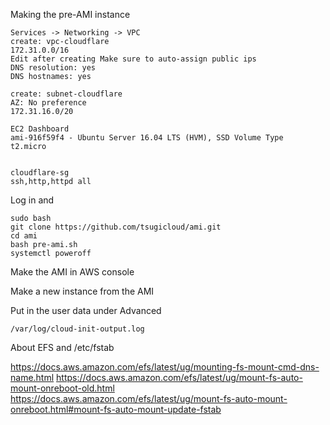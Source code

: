 
Making the pre-AMI instance

    Services -> Networking -> VPC
    create: vpc-cloudflare
    172.31.0.0/16
    Edit after creating Make sure to auto-assign public ips
    DNS resolution: yes
    DNS hostnames: yes

    create: subnet-cloudflare
    AZ: No preference
    172.31.16.0/20

    EC2 Dashboard
    ami-916f59f4 - Ubuntu Server 16.04 LTS (HVM), SSD Volume Type
    t2.micro


    cloudflare-sg
    ssh,http,httpd all

Log in and

    sudo bash
    git clone https://github.com/tsugicloud/ami.git
    cd ami
    bash pre-ami.sh
    systemctl poweroff

Make the AMI in AWS console

Make a new instance from the AMI

Put in the user data under Advanced

    /var/log/cloud-init-output.log


About EFS and /etc/fstab

https://docs.aws.amazon.com/efs/latest/ug/mounting-fs-mount-cmd-dns-name.html
https://docs.aws.amazon.com/efs/latest/ug/mount-fs-auto-mount-onreboot-old.html
https://docs.aws.amazon.com/efs/latest/ug/mount-fs-auto-mount-onreboot.html#mount-fs-auto-mount-update-fstab

